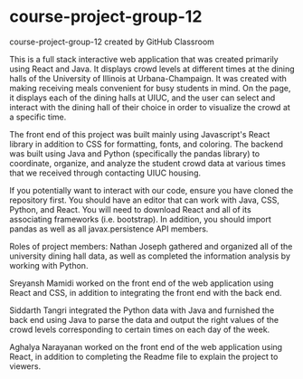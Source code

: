 # course-project-group-12
course-project-group-12 created by GitHub Classroom

This is a full stack interactive web application that was created primarily using React and Java. It displays crowd levels at different times at the dining halls of the University of Illinois at Urbana-Champaign. It was created with making receiving meals convenient for busy students in mind. On the page, it displays each of the dining halls at UIUC, and the user can select and interact with the dining hall of their choice in order to visualize the crowd at a specific time.

The front end of this project was built mainly using Javascript's React library in addition to CSS for formatting, fonts, and coloring. The backend was built using Java and Python (specifically the pandas library) to coordinate, organize, and analyze the student crowd data at various times that we received through contacting UIUC housing.

If you potentially want to interact with our code, ensure you have cloned the repository first. You should have an editor that can work with Java, CSS, Python, and React. You will need to download React and all of its associating frameworks (i.e. bootstrap). In addition, you should import pandas as well as all javax.persistence API members.

Roles of project members:
Nathan Joseph gathered and organized all of the university dining hall data, as well as completed the information analysis by working with Python.

Sreyansh Mamidi worked on the front end of the web application using React and CSS, in addition to integrating the front end with the back end.

Siddarth Tangri integrated the Python data with Java and furnished the back end using Java to parse the data and output the right values of the crowd levels corresponding to certain times on each day of the week.

Aghalya Narayanan worked on the front end of the web application using React, in addition to completing the Readme file to explain the project to viewers.
